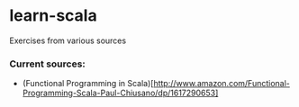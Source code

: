 # learn-scala
Exercises from various sources

### Current sources:

 - (Functional Programming in Scala)[http://www.amazon.com/Functional-Programming-Scala-Paul-Chiusano/dp/1617290653]

